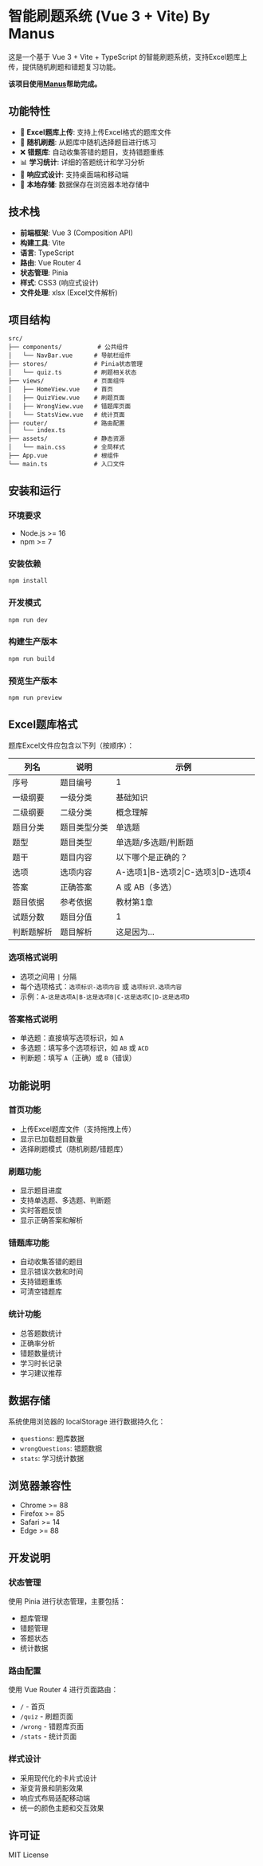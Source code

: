 # 智能刷题系统 (Vue 3 + Vite) By Manus

这是一个基于 Vue 3 + Vite + TypeScript 的智能刷题系统，支持Excel题库上传，提供随机刷题和错题复习功能。

**该项目使用[Manus](https://manus.im/app)帮助完成。**

## 功能特性

- 📁 **Excel题库上传**: 支持上传Excel格式的题库文件
- 🎲 **随机刷题**: 从题库中随机选择题目进行练习
- ❌ **错题库**: 自动收集答错的题目，支持错题重练
- 📊 **学习统计**: 详细的答题统计和学习分析
- 📱 **响应式设计**: 支持桌面端和移动端
- 💾 **本地存储**: 数据保存在浏览器本地存储中

## 技术栈

- **前端框架**: Vue 3 (Composition API)
- **构建工具**: Vite
- **语言**: TypeScript
- **路由**: Vue Router 4
- **状态管理**: Pinia
- **样式**: CSS3 (响应式设计)
- **文件处理**: xlsx (Excel文件解析)

## 项目结构

```
src/
├── components/          # 公共组件
│   └── NavBar.vue      # 导航栏组件
├── stores/             # Pinia状态管理
│   └── quiz.ts         # 刷题相关状态
├── views/              # 页面组件
│   ├── HomeView.vue    # 首页
│   ├── QuizView.vue    # 刷题页面
│   ├── WrongView.vue   # 错题库页面
│   └── StatsView.vue   # 统计页面
├── router/             # 路由配置
│   └── index.ts
├── assets/             # 静态资源
│   └── main.css        # 全局样式
├── App.vue             # 根组件
└── main.ts             # 入口文件
```

## 安装和运行

### 环境要求

- Node.js >= 16
- npm >= 7

### 安装依赖

```bash
npm install
```

### 开发模式

```bash
npm run dev
```

### 构建生产版本

```bash
npm run build
```

### 预览生产版本

```bash
npm run preview
```

## Excel题库格式

题库Excel文件应包含以下列（按顺序）：

| 列名 | 说明 | 示例 |
|------|------|------|
| 序号 | 题目编号 | 1 |
| 一级纲要 | 一级分类 | 基础知识 |
| 二级纲要 | 二级分类 | 概念理解 |
| 题目分类 | 题目类型分类 | 单选题 |
| 题型 | 题目类型 | 单选题/多选题/判断题 |
| 题干 | 题目内容 | 以下哪个是正确的？ |
| 选项 | 选项内容 | A-选项1\|B-选项2\|C-选项3\|D-选项4 |
| 答案 | 正确答案 | A 或 AB（多选） |
| 题目依据 | 参考依据 | 教材第1章 |
| 试题分数 | 题目分值 | 1 |
| 判断题解析 | 题目解析 | 这是因为... |

### 选项格式说明

- 选项之间用 `|` 分隔
- 每个选项格式：`选项标识-选项内容` 或 `选项标识.选项内容`
- 示例：`A-这是选项A|B-这是选项B|C-这是选项C|D-这是选项D`

### 答案格式说明

- 单选题：直接填写选项标识，如 `A`
- 多选题：填写多个选项标识，如 `AB` 或 `ACD`
- 判断题：填写 `A`（正确）或 `B`（错误）

## 功能说明

### 首页功能

- 上传Excel题库文件（支持拖拽上传）
- 显示已加载题目数量
- 选择刷题模式（随机刷题/错题库）

### 刷题功能

- 显示题目进度
- 支持单选题、多选题、判断题
- 实时答题反馈
- 显示正确答案和解析

### 错题库功能

- 自动收集答错的题目
- 显示错误次数和时间
- 支持错题重练
- 可清空错题库

### 统计功能

- 总答题数统计
- 正确率分析
- 错题数量统计
- 学习时长记录
- 学习建议推荐

## 数据存储

系统使用浏览器的 localStorage 进行数据持久化：

- `questions`: 题库数据
- `wrongQuestions`: 错题数据
- `stats`: 学习统计数据

## 浏览器兼容性

- Chrome >= 88
- Firefox >= 85
- Safari >= 14
- Edge >= 88

## 开发说明

### 状态管理

使用 Pinia 进行状态管理，主要包括：

- 题库管理
- 错题管理
- 答题状态
- 统计数据

### 路由配置

使用 Vue Router 4 进行页面路由：

- `/` - 首页
- `/quiz` - 刷题页面
- `/wrong` - 错题库页面
- `/stats` - 统计页面

### 样式设计

- 采用现代化的卡片式设计
- 渐变背景和阴影效果
- 响应式布局适配移动端
- 统一的颜色主题和交互效果

## 许可证

MIT License


